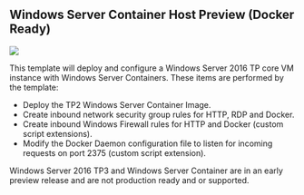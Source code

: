 ## Windows Server Container Host Preview (Docker Ready)

<a href="https://portal.azure.com/#create/Microsoft.Template/uri/https://raw.githubusercontent.com/Azure/azure-quickstart-templates/master/windows-server-containers-preview/azuredeploy.json" target="_blank">
    <img src="http://azuredeploy.net/deploybutton.png"/>
</a>

This template will deploy and configure a Windows Server 2016 TP core VM instance with Windows Server Containers. These items are performed by the template:

- Deploy the TP2 Windows Server Container Image.
- Create inbound network security group rules for HTTP, RDP and Docker.
- Create inbound Windows Firewall rules for HTTP and Docker (custom script extensions).
- Modify the Docker Daemon configuration file to listen for incoming requests on port 2375 (custom script extension).

Windows Server 2016 TP3 and Windows Server Container are in an early preview release and are not production ready and or supported.
